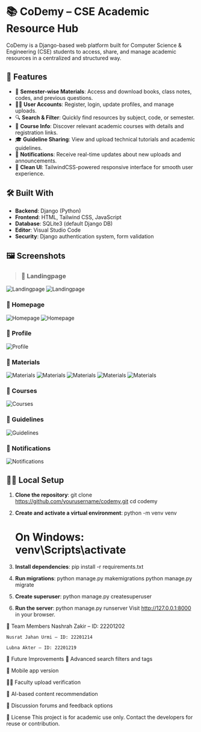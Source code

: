
# 📚 CoDemy – CSE Academic Resource Hub
CoDemy is a Django-based web platform built for Computer Science & Engineering (CSE) students to access, share, and manage academic resources in a centralized and structured way.

## 🚀 Features

- 📘 **Semester-wise Materials**: Access and download books, class notes, codes, and previous questions.
- 🧑‍🎓 **User Accounts**: Register, login, update profiles, and manage uploads.
- 🔍 **Search & Filter**: Quickly find resources by subject, code, or semester.
- 🧠 **Course Info**: Discover relevant academic courses with details and registration links.
- 🎓 **Guideline Sharing**: View and upload technical tutorials and academic guidelines.
- 🔔 **Notifications**: Receive real-time updates about new uploads and announcements.
- 📂 **Clean UI**: TailwindCSS-powered responsive interface for smooth user experience.


## 🛠️ Built With

- **Backend**: Django (Python)
- **Frontend**: HTML, Tailwind CSS, JavaScript
- **Database**: SQLite3 (default Django DB)
- **Editor**: Visual Studio Code
- **Security**: Django authentication system, form validation


## 🖼️ Screenshots

>### 🔹 Landingpage
![Landingpage](Assets/l1.png)
![Landingpage](Assets/l2.png)

### 🔹 Homepage
![Homepage](Assets/home.png)
![Homepage](Assets/h2.png)

### 🔹 Profile
![Profile](Assets/profile.png)

### 🔹 Materials
![Materials](Assets/m1.png)
![Materials](Assets/m2.png)
![Materials](Assets/m3.png)
![Materials](Assets/m4.png)
![Materials](Assets/m5.png)


### 🔹 Courses
![Courses](Assets/course.png)


### 🔹 Guidelines
![Guidelines](Assets/g.png)


### 🔹 Notifications
![Notifications](Assets/n.png)




## 🧑‍💻 Local Setup

1. **Clone the repository**:
    git clone https://github.com/yourusername/codemy.git
    cd codemy

2. **Create and activate a virtual environment**:
    python -m venv venv
    # On Windows: venv\Scripts\activate

3. **Install dependencies**:
    pip install -r requirements.txt

4. **Run migrations**:
    python manage.py makemigrations
    python manage.py migrate

5. **Create superuser**:
    python manage.py createsuperuser

6. **Run the server**:
    python manage.py runserver
    Visit http://127.0.0.1:8000 in your browser.


👥 Team Members
    Nashrah Zakir – ID: 22201202

    Nusrat Jahan Urmi – ID: 22201214

    Lubna Akter – ID: 22201219


📌 Future Improvements
🔎 Advanced search filters and tags

📱 Mobile app version

🧑‍🏫 Faculty upload verification

🧠 AI-based content recommendation

💬 Discussion forums and feedback options


📄 License
This project is for academic use only. Contact the developers for reuse or contribution.

